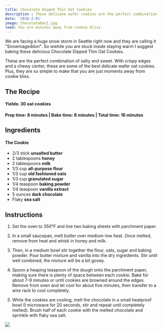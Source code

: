 ```yaml
---
title: Chocolate Dipped Thin Oat Cookies
description : These delicate wafer cookies are the perfect combination of salty and sweet. With crispy edges and a chewy center, these Chocolate Dipped Thin Oat Cookies are just what you need right now. Warning, it is hard not to have just one
date: '2018-2-01'
image: ChocolateOat1.jpg
lead: You are minutes away from cookie bliss. 
---
```

We are facing a huge snow storm in Seattle right now and they are calling it "Snowmageddon". So wwhile you are stuck inside staying warm I suggest baking these delicious Chocolate Dipped Thin Oat Cookies.

These are the perfect combination of salty and sweet. With crispy edges and a chewy center, these are some of the best delicate wafer oat cookies. Plus, they are so simple to make that you are just moments away from cookie bliss. 

## The Recipe

#### Yields: 30 oat cookies

#### Prep time: 8 minutes | Bake time: 8 minutes | Total time: 16 minutes

## Ingredients
#### The Cookie
- 2/3 stick **unsalted butter**
- 2 tablespoons **honey**
- 2 tablespoons **milk**
- 1/3 cup **all-purpose flour**
- 1/3 cup **old fashioned oats**
- 1/3 cup **granulated sugar**
- 1/4 teaspoon **baking powder**
- 1/4 teaspoon **vanilla extract**
- 5 ounces **dark chocolate**
- Flaky **sea salt**

## Instructions

1.	Set the oven to 350°F and line two baking sheets with parchment paper. 

2.	In a small saucepan, melt butter over medium-low heat. Once melted, remove from heat and whisk in honey and milk. 

3.	Then, in a medium bowl stir together the flour, oats, sugar and baking powder. Pour butter mixture and vanilla into the dry ingredients. Stir until well combined, the mixture will be a bit gooey. 

4.	Spoon a heaping teaspoon of the dough onto the parchment paper, making sure there is plenty of space between each cookie. Bake for about 7-9 minutes or until cookies are browned around the edges. Remove from oven and let cool for about five minutes, then transfer to a wire rack to cool completely. 

5.	While the cookies are cooling, melt the chocolate in a small heatproof bowl (I microwave for 20 seconds, stir and repeat until completely melted). Brush half of each cookie with the melted chocolate and sprinkle with flaky sea salt. 


![](ChocolateOat2.jpg)

